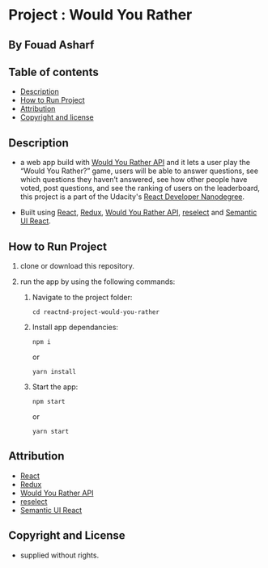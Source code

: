 # Project : Would You Rather
## By  Fouad Asharf

## Table of contents
- [Description](#description)
- [How to Run Project](#how-to-run-project)
- [Attribution](#attribution)
- [Copyright and license](#copyright-and-license)


## Description
- a web app build with [Would You Rather API](https://github.com/fouad3/would-you-rather-api) and it lets a user play the “Would You Rather?” game, users will be able to answer questions, see which questions they haven’t answered, see how other people have voted, post questions, and see the ranking of users on the leaderboard, this project is a part of the Udacity's [React Developer Nanodegree](https://www.udacity.com/course/react-nanodegree--nd019).

- Built using [React](https://reactjs.org/), [Redux](https://redux.js.org/), [Would You Rather API](https://github.com/fouad3/would-you-rather-api), [reselect](https://github.com/reduxjs/reselect) and [Semantic UI React](https://react.semantic-ui.com/).


## How to Run Project
1. clone or download this repository.
      
2. run the app by using the following commands:
      1. Navigate to the project folder:
          ```
          cd reactnd-project-would-you-rather
          ```
      2. Install app dependancies:
          ```
          npm i
          ```
          or
          ```
          yarn install
          ```
          
      3. Start the app:
          ```
          npm start
          ```
          or
          ```
          yarn start
          ```
      

## Attribution
* [React](https://reactjs.org/)
* [Redux](https://redux.js.org/)
* [Would You Rather API](https://github.com/fouad3/would-you-rather-api)
* [reselect](https://github.com/reduxjs/reselect)
* [Semantic UI React](https://react.semantic-ui.com/)



## Copyright and License
- supplied without rights.

